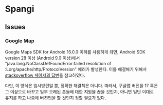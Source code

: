 # Spangi

## Issues

### Google Map

Google Maps SDK for Android 16.0.0 이하를 사용하게 되면, Android SDK version 28 이상 (Android 9.0 이상)에서 "java.lang.NoClassDefFoundError:failed resolution of :Lorg/apache/http/ProtocolVersion" 에러가 발생한다. 이를 해결해기 위해서 [stackoverflow 페이지의 답변](https://stackoverflow.com/questions/50461881/java-lang-noclassdeffounderrorfailed-resolution-of-lorg-apache-http-protocolve)을 참고하였다.

다만, 이 방식은 임시방편일 뿐, 정확한 해결책은 아니다. 따라서, 구글맵 버전을 17 혹은 그 이상으로 바꾸고 일부 오래된 폰들에 대한 지원을 끊을 것인지, 아니면 일단 이대로 유지를 하고 나중에 버젼업을 할 것인지 정할 필요가 있다.
